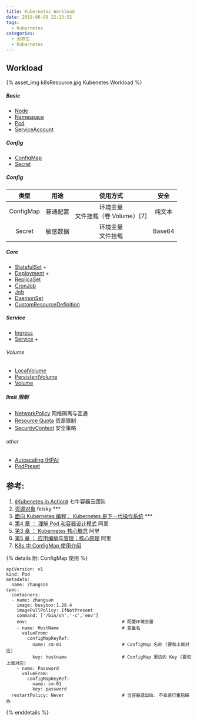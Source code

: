 ```yaml
---
title: Kubernetes Workload
date: 2019-06-09 22:13:52
tags:
  - Kubernetes
categories: 
  - 云原生
  - Kubernetes  
---
```


<p></p>
<!-- more -->

## Workload
{% asset_img   k8sResource.jpg  Kubenetes Workload  %} 

##### Basic
- [Node](https://feisky.xyz/kubernetes-handbook/concepts/node.html)
- [Namespace](https://feisky.xyz/kubernetes-handbook/concepts/namespace.html)
- [Pod](https://feisky.xyz/kubernetes-handbook/concepts/pod.html)
- [ServiceAccount](https://feisky.xyz/kubernetes-handbook/concepts/serviceaccount.html)

##### Config
- [ConfigMap](https://feisky.xyz/kubernetes-handbook/concepts/configmap.html)
- [Secret](https://feisky.xyz/kubernetes-handbook/concepts/secret.html)

##### Config
类型   | 用途  |  使用方式 | 安全
:-:      |  :-:     |  :-:             |   :-:  
ConfigMap |普通配置 |  环境变量 <br> 文件挂载（卷 Volume）[7] | 纯文本
Secret| 敏感数据|  环境变量 <br>文件挂载 | Base64

##### Core
- [StatefulSet](https://feisky.xyz/kubernetes-handbook/concepts/statefulset.html) +
- [Deployment](https://feisky.xyz/kubernetes-handbook/concepts/deployment.html) +
- [ReplicaSet](https://feisky.xyz/kubernetes-handbook/concepts/replicaset.html)
- [CronJob](https://feisky.xyz/kubernetes-handbook/concepts/cronjob.html)
- [Job](https://feisky.xyz/kubernetes-handbook/concepts/job.html)
- [DaemonSet](https://feisky.xyz/kubernetes-handbook/concepts/daemonset.html)
- [CustomResourceDefinition](https://feisky.xyz/kubernetes-handbook/concepts/customresourcedefinition.html)

##### Service
- [Ingress](https://feisky.xyz/kubernetes-handbook/concepts/ingress.html)
- [Service](https://feisky.xyz/kubernetes-handbook/concepts/service.html) +

###### Volume 
- [LocalVolume](https://feisky.xyz/kubernetes-handbook/concepts/local-volume.html)
- [PersistentVolume](https://feisky.xyz/kubernetes-handbook/concepts/persistent-volume.html)
- [Volume](https://feisky.xyz/kubernetes-handbook/concepts/volume.html)

#####  limit  限制
- [NetworkPolicy](https://feisky.xyz/kubernetes-handbook/concepts/network-policy.html)  网络隔离与互通
- [Resource Quota](https://feisky.xyz/kubernetes-handbook/concepts/quota.html)  资源限制
- [SecurityContext](https://feisky.xyz/kubernetes-handbook/concepts/security-context.html)   安全策略

###### other
- [Autoscaling (HPA)](https://feisky.xyz/kubernetes-handbook/concepts/autoscaling.html)
- [PodPreset](https://feisky.xyz/kubernetes-handbook/concepts/podpreset.html)

## 参考:

1. [《Kubenetes in Action》](http://product.dangdang.com/26439199.html?ref=book-65152-9168_1-529800-3)  七牛容器云团队
2. [资源对象](https://feisky.xyz/kubernetes-handbook/concepts/objects.html)    feisky ***
3. [面向 Kubernetes 编程： Kubernetes 是下一代操作系统](https://mp.weixin.qq.com/s/E5-agHtMvW_X7znVJDkTKA) ***
4. [第4 章 ： 理解 Pod 和容器设计模式](https://edu.aliyun.com/lesson_1651_13079?spm=5176.254948.1334973.10.2c12cad2AHzzTw#_13079) 阿里
5. [第3 章 ： Kubernetes 核心概念](https://edu.aliyun.com/lesson_1651_13078?spm=5176.254948.1334973.8.2c12cad2AHzzTw#_13078) 阿里 
6. [第5 章 ： 应用编排与管理：核心原理](https://edu.aliyun.com/lesson_1651_13080?spm=5176.254948.1334973.12.2c12cad2AHzzTw#_13080) 阿里
7. [K8s 中 ConfigMap 使用介绍](https://blog.csdn.net/weixin_46902396/article/details/121143037)  


{% details  附: ConfigMap 使用 %}
```
apiVersion: v1
kind: Pod
metadata:
  name: zhangsan
spec:
  containers:
  - name: zhangsan
    image: busybox:1.28.4
    imagePullPolicy: IfNotPresent
    command: ['/bin/sh','-c','env']
    env:									# 配置环境变量
    - name: HostName						# 变量名
      valueFrom:
        configMapKeyRef:
          name: cm-01						# ConfigMap 名称 (要和上面对应)
          key: hostname						# ConfigMap 里边的 Key (要和上面对应)
    - name: Password
      valueFrom:
        configMapKeyRef:
          name: cm-01
          key: password
  restartPolicy: Never						# 当容器退出后. 不会进行重启操作
```

{% enddetails %}



